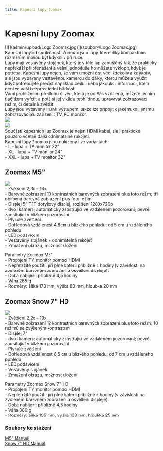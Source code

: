 ```yaml
---
title: Kapesní lupy Zoomax
---
```

# Kapesní lupy Zoomax

[![](admin/upload/Logo Zoomax.jpg)](/soubory/Logo Zoomax.jpg)  
Kapesní lupy od společnosti Zoomax jsou lupy, které díky kompaktním rozměrům mohou být kdykoliv při ruce.  
Lupy mají vestavěný stojánek, který je v těle lup zapuštěný tak, že prakticky nepřekáží při přenášení a velmi jednoduše ho můžete vyklopit, když je potřeba. Kapesní lupy nejen, že vám umožní číst věci kdekoliv a kdykoliv, ale jsou vybaveny vestavěnou kamerou do dálky, kterou můžete využít, když potřebujete přečíst například ceduli nebo jakoukoli informaci, která není ve vaší bezprostřední blízkosti.  
Vámi prohlíženou předlohu či věc, která je od Vás vzdálená, můžete jedním tlačítkem vyfotit a poté si jej v klidu prohlídnout, upravovat zobrazovací režim, či detailně zvětšit.  
Lupy jsou vybaveny HDMI výstupem, takže lze připojit k jakémukoli jinému zobrazovacímu zařízení : TV, PC monitor.  
[![](admin/upload/Snow7TV.JPG)](/soubory/Snow7TV.JPG)    
[![](admin/upload/M5TV.JPG)](/soubory/M5TV.JPG)    
Součástí kapesních lup Zoomax je nejen HDMI kabel, ale i praktické pouzdro včetně další odnímatelné rukojeti.  
Kapesní lupy Zoomax jsou nabízeny i ve variantách:  
\- L - lupa + TV monitor 22"  
\- XL - lupa + TV monitor 24"  
\- XXL - lupa + TV monitor 32"  
  

## Zoomax M5"

  
[![](admin/upload/M5text.JPG)](/soubory/M5text.JPG)  
\- Zvětšení 2,3x – 16x  
\- Barevné zobrazení 10 kontrastních barevných zobrazení plus foto režim; tři oblíbená barevná zobrazení plus foto režim  
\- Displej 5“ TFT dotykový displej, rozlišení 1280x720p  
\- dvojí kamera; automaticky zaostřující ve vzdáleném pozorování; pevně zaostřující v blízkém pozorování  
\- Plynulé zvětšení  
\- Dohledová vzdálenost 4,8cm u blízkého pohledu; od 5 cm u vzdáleného pohledu  
\- LED podsvícení  
\- Vestavěný stojánek + odnímatelná rukojeť  
\- Zmražení obrazu, možnost uložení  
  
Parametry Zoomax M5"  
\- Propojení TV, monitor pomocí HDMI  
\- Nepřetržité použití: při plné baterii přibližně 4 hodiny (v závislosti na zvoleném barevném zobrazení a osvětlení displeje).  
\- Doba nabíjení: přibližně 4,5 hodiny  
\- Váha 265 g  
\- Rozměry: šířka 173 mm, výška 80 mm, hloubka 20 mm  
  

## Zoomax Snow 7" HD

  
[![](admin/upload/Snow7symbio.JPG)](/soubory/Snow7symbio.JPG)  
\- Zvětšení 2,2x – 19x  
\- Barevné zobrazení 12 kontrastních barevných zobrazení plus foto režim; 10 režimů se zvýšeným kontrastem  
\- Displej 7"  
\- dvojí kamera; automaticky zaostřující ve vzdáleném pozorování; pevně zaostřující v blízkém pozorování  
\- Plynulé zvětšení  
\- Dohledová vzdálenost 6,5 cm u blízkého pohledu; od 7 cm u vzdáleného pohledu  
\- LED podsvícení  
\- Vestavěný stojánek  
\- Zmražení obrazu, možnost uložení  
  
Parametry Zoomax Snow 7" HD  
\- Propojení TV, monitor pomocí HDMI  
\- Nepřetržité použití: při plné baterii přibližně 5 hodiny (v závislosti na zvoleném barevném zobrazení a osvětlení displeje).  
\- Doba nabíjení: přibližně 4,5 hodiny  
\- Váha 380 g  
\- Rozměry: šířka 195 mm, výška 139 mm, hloubka 25 mm  
  

### Soubory ke stažení

  
[M5" Manuál](/soubory/M5_manual.pdf)  
[Snow 7" HD Manuál](/soubory/Snow_7_HD_manual.pdf)